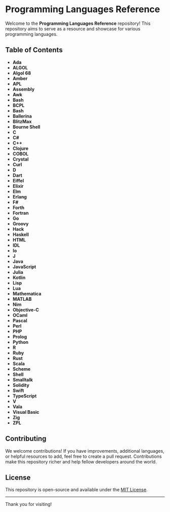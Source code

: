 # Programming Languages Reference

Welcome to the **Programming Languages Reference** repository! This repository aims to serve as a resource and showcase for various programming languages.

## Table of Contents

- **Ada**
- **ALGOL**
- **Algol 68**
- **Amber**
- **APL**
- **Assembly**
- **Awk**
- **Bash**
- **BCPL**
- **Bash**
- **Ballerina**
- **BlitzMax**
- **Bourne Shell**
- **C**
- **C#**
- **C++**
- **Clojure**
- **COBOL**
- **Crystal**
- **Curl**
- **D**
- **Dart**
- **Eiffel**
- **Elixir**
- **Elm**
- **Erlang**
- **F#**
- **Forth**
- **Fortran**
- **Go**
- **Groovy**
- **Hack**
- **Haskell**
- **HTML**
- **IDL**
- **Io**
- **J**
- **Java**
- **JavaScript**
- **Julia**
- **Kotlin**
- **Lisp**
- **Lua**
- **Mathematica**
- **MATLAB**
- **Nim**
- **Objective-C**
- **OCaml**
- **Pascal**
- **Perl**
- **PHP**
- **Prolog**
- **Python**
- **R**
- **Ruby**
- **Rust**
- **Scala**
- **Scheme**
- **Shell**
- **Smalltalk**
- **Solidity**
- **Swift**
- **TypeScript**
- **V**
- **Vala**
- **Visual Basic**
- **Zig**
- **ZPL**

## Contributing

We welcome contributions! If you have improvements, additional languages, or helpful resources to add, feel free to create a pull request. Contributions make this repository richer and help fellow developers around the world.

## License

This repository is open-source and available under the [MIT License](LICENSE).

---

Thank you for visiting!
